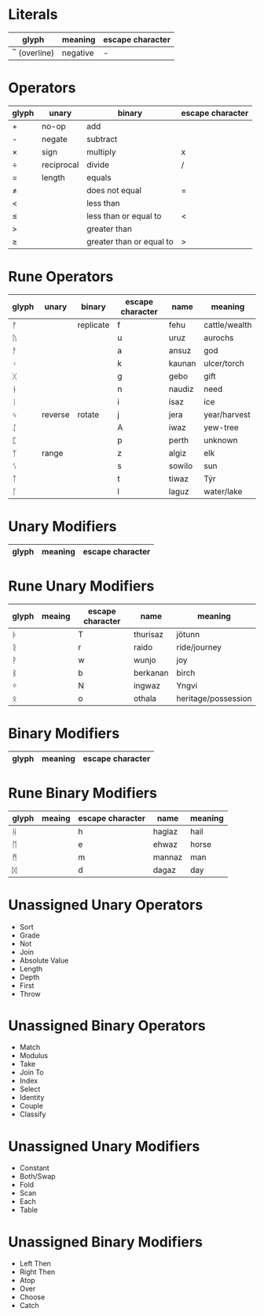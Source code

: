 # Literals

| glyph        | meaning  | escape character |
| ------------ | -------- | ---------------- |
| ‾ (overline) | negative | -                |

# Operators

| glyph | unary      | binary                    | escape character |
| ----- | ---------- | ------------------------- | ---------------- |
| +     | no-op      | add                       |                  |
| -     | negate     | subtract                  |                  |
| ×     | sign       | multiply                  | x                |
| ÷     | reciprocal | divide                    | /                |
| =     | length     | equals                    |                  |
| ≠     |            | does not equal            | =                |
| <     |            | less than                 |                  |
| ≤     |            | less than or equal to     | <                |
| >     |            | greater than              |                  |
| ≥     |            | greater than  or equal to | >                |

# Rune Operators

| glyph | unary   | binary    | escape character | name   | meaning       |
| ----- | ------- | --------- | ---------------- | ------ | ------------- |
| ᚠ     |         | replicate | f                | fehu   | cattle/wealth |
| ᚢ     |         |           | u                | uruz   | aurochs       |
| ᚨ     |         |           | a                | ansuz  | god           |
| ᚲ     |         |           | k                | kaunan | ulcer/torch   |
| ᚷ     |         |           | g                | gebo   | gift          |
| ᚾ     |         |           | n                | naudiz | need          |
| ᛁ     |         |           | i                | isaz   | ice           |
| ᛃ     | reverse | rotate    | j                | jera   | year/harvest  |
| ᛇ     |         |           | A                | iwaz   | yew-tree      |
| ᛈ     |         |           | p                | perth  | unknown       |
| ᛉ     | range   |           | z                | algiz  | elk           |
| ᛊ     |         |           | s                | sowilo | sun           |
| ᛏ     |         |           | t                | tiwaz  | Týr           |
| ᛚ     |         |           | l                | laguz  | water/lake    |

# Unary Modifiers

| glyph | meaning | escape character |
| ----- | ------- | ---------------- |

# Rune Unary Modifiers

| glyph | meaing | escape character | name     | meaning             |
| ----- | ------ | ---------------- | -------- | ------------------- |
| ᚦ     |        | T                | thurisaz | jötunn              |
| ᚱ     |        | r                | raido    | ride/journey        |
| ᚹ     |        | w                | wunjo    | joy                 |
| ᛒ     |        | b                | berkanan | birch               |
| ᛜ     |        | N                | ingwaz   | Yngvi               |
| ᛟ     |        | o                | othala   | heritage/possession |

# Binary Modifiers

| glyph | meaning | escape character |
| ----- | ------- | ---------------- |

# Rune Binary Modifiers

| glyph | meaing | escape character | name   | meaning |
| ----- | ------ | ---------------- | ------ | ------- |
| ᚺ     |        | h                | haglaz | hail    |
| ᛖ     |        | e                | ehwaz  | horse   |
| ᛗ     |        | m                | mannaz | man     |
| ᛞ     |        | d                | dagaz  | day     |

# Unassigned Unary Operators
- Sort
- Grade
- Not
- Join
- Absolute Value
- Length
- Depth
- First
- Throw

# Unassigned Binary Operators
- Match
- Modulus
- Take
- Join To
- Index
- Select
- Identity
- Couple
- Classify

# Unassigned Unary Modifiers
- Constant
- Both/Swap
- Fold
- Scan
- Each
- Table

# Unassigned Binary Modifiers
- Left Then
- Right Then
- Atop
- Over
- Choose
- Catch